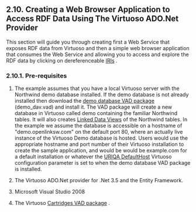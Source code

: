 <div id="installcrweb" class="section">

<div class="titlepage">

<div>

<div>

## 2.10. Creating a Web Browser Application to Access RDF Data Using The Virtuoso ADO.Net Provider

</div>

</div>

</div>

This section will guide you through creating first a Web Service that
exposes RDF data from Virtuoso and then a simple web browser application
that consumes the Web Service and allowing you to access and explore the
RDF data by clicking on dereferenceable
<a href="ch-rdfandsparql.html#rdfiriidtype" class="link"
title="16.1.1. IRI_ID Type">IRIs</a> .

<div id="installcrwebintro" class="section">

<div class="titlepage">

<div>

<div>

### 2.10.1. Pre-requisites

</div>

</div>

</div>

<div class="orderedlist">

1.  The example assumes that you have a local Virtuoso server with the
    Northwind demo database installed. If the demo database is not
    already installed then download the <a
    href="http://download.openlinksw.com/packages/5.0/virtuoso/demo_dav.vad"
    class="ulink" target="_top">demo database VAD package</a>
    (demo_dav.vad) and install it. The VAD package will create a new
    database in Virtuoso called demo containing the familiar Northwind
    tables. It will also creates
    <a href="rdfviewsrdbms.html" class="link"
    title="16.5. Linked Data Views over RDBMS Data Source">Linked Data
    Views</a> of the Northwind tables. In the example we assume the
    database is accessible on a hostname of "demo.openlinksw.com" on the
    default port 80, where an actually live instance of the Virtuoso
    Demo database is hosted. Users would use the appropriate hostname
    and port number of their Virtuoso installation to create the sample
    application, and would be would be example.com for a default
    installation or whatever the
    <a href="ch-server.html#ini_uriqa" class="link" title="[URIQA]">URIQA
    DefaultHost</a> Virtuoso configuration parameter is set to when the
    demo database VAD package is installed.

2.  The Virtuoso ADO.Net provider for .Net 3.5 and the Entity Framework.

3.  Microsoft Visual Studio 2008

4.  The Virtuoso <a
    href="http://s3.amazonaws.com/opldownload/uda/vad-packages/6.3/virtuoso/cartridges_dav.vad"
    class="ulink" target="_top">Cartridges VAD package</a> .

</div>

</div>

</div>
